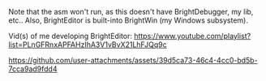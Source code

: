 Note that the asm won't run, as this doesn't have BrightDebugger, my lib, etc.. Also, BrightEditor is built-into BrightWin (my Windows subsystem).

Vid(s) of me developing BrightEditor: https://www.youtube.com/playlist?list=PLnGFRnxAPFAHzIhA3V1vBvX21LhFJQq9c

https://github.com/user-attachments/assets/39d5ca73-46c4-4cc0-bd5b-7cca9ad9fdd4
